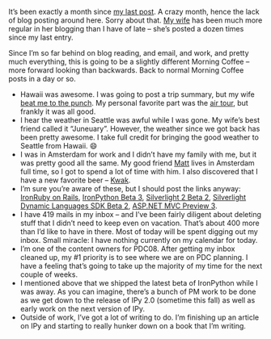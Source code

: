 It’s been exactly a month since [my last
post](http://devhawk.net/2008/05/16/devhawk-world-tour-2008/). A
crazy month, hence the lack of blog posting around here. Sorry about
that. [My wife](http://techiewife.spaces.live.com) has been much more
regular in her blogging than I have of late – she’s posted a dozen times
since my last entry.

Since I’m so far behind on blog reading, and email, and work, and pretty
much everything, this is going to be a slightly different Morning Coffee
– more forward looking than backwards. Back to normal Morning Coffee
posts in a day or so.

-   Hawaii was awesome. I was going to post a trip summary, but my wife
    [beat me to the
    punch](http://techiewife.spaces.live.com/Blog/cns!3DAECC033B88329C!2363.entry).
    My personal favorite part was the [air
    tour](http://www.wingsoverkauai.com/), but frankly it was all good.
-   I hear the weather in Seattle was awful while I was gone. My wife’s
    best friend called it “Juneuary”. However, the weather since we got
    back has been pretty awesome. I take full credit for bringing the
    good weather to Seattle from Hawaii.
    :smile:
-   I was in Amsterdam for work and I didn’t have my family with me, but
    it was pretty good all the same. My good friend
    [Matt](http://technovangelist.com/) lives in Amsterdam full time, so
    I got to spend a lot of time with him. I also discovered that I have
    a new favorite beer –
    [Kwak](http://en.wikipedia.org/wiki/Pauwel_Kwak).
-   I’m sure you’re aware of these, but I should post the links anyway:
    [IronRuby on
    Rails](http://www.iunknown.com/2008/05/ironruby-and-rails.html),
    [IronPython Beta
    3](http://www.codeplex.com/IronPython/Release/ProjectReleases.aspx?ReleaseId=12988),
    [Silverlight 2 Beta
    2](http://weblogs.asp.net/scottgu/archive/2008/06/06/silverlight-2-beta2-released.aspx),
    [Silverlight Dynamic Languages SDK Beta
    2](http://www.codeplex.com/sdlsdk/Release/ProjectReleases.aspx?ReleaseId=14254),
    [ASP.NET MVC Preview
    3](http://weblogs.asp.net/scottgu/archive/2008/05/27/asp-net-mvc-preview-3-release.aspx).
-   I have 419 mails in my inbox – and I’ve been fairly diligent about
    deleting stuff that I didn’t need to keep even on vacation. That’s
    about 400 more than I’d like to have in there. Most of today will be
    spent digging out my inbox. Small miracle: I have nothing currently
    on my calendar for today.
-   I’m one of the content owners for PDC08. After getting my inbox
    cleaned up, my \#1 priority is to see where we are on PDC planning.
    I have a feeling that’s going to take up the majority of my time for
    the next couple of weeks.
-   I mentioned above that we shipped the latest beta of IronPython
    while I was away. As you can imagine, there’s a bunch of PM work to
    be done as we get down to the release of IPy 2.0 (sometime this
    fall) as well as early work on the next version of IPy.
-   Outside of work, I’ve got a lot of writing to do. I’m finishing up
    an article on IPy and starting to really hunker down on a book that
    I’m writing.


